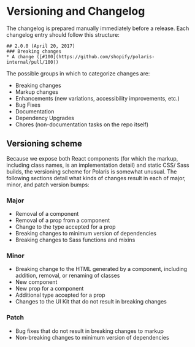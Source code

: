 # Versioning and Changelog

The changelog is prepared manually immediately before a release. Each changelog entry should follow this structure:

```
## 2.0.0 (April 20, 2017)
### Breaking changes
* A change ([#100](https://github.com/shopify/polaris-internal/pull/100))
```

The possible groups in which to categorize changes are:

* Breaking changes
* Markup changes
* Enhancements (new variations, accessibility improvements, etc.)
* Bug Fixes
* Documentation
* Dependency Upgrades
* Chores (non-documentation tasks on the repo itself)

## Versioning scheme

Because we expose both React components (for which the markup, including class names, is an implementation detail) and static CSS/ Sass builds, the versioning scheme for Polaris is somewhat unusual. The following sections detail what kinds of changes result in each of major, minor, and patch version bumps:

### Major
* Removal of a component
* Removal of a prop from a component
* Change to the type accepted for a prop
* Breaking changes to minimum version of dependencies
* Breaking changes to Sass functions and mixins

### Minor
* Breaking change to the HTML generated by a component, including addition, removal, or renaming of classes
* New component
* New prop for a component
* Additional type accepted for a prop
* Changes to the UI Kit that do not result in breaking changes

### Patch
* Bug fixes that do not result in breaking changes to markup
* Non-breaking changes to minimum version of dependencies
